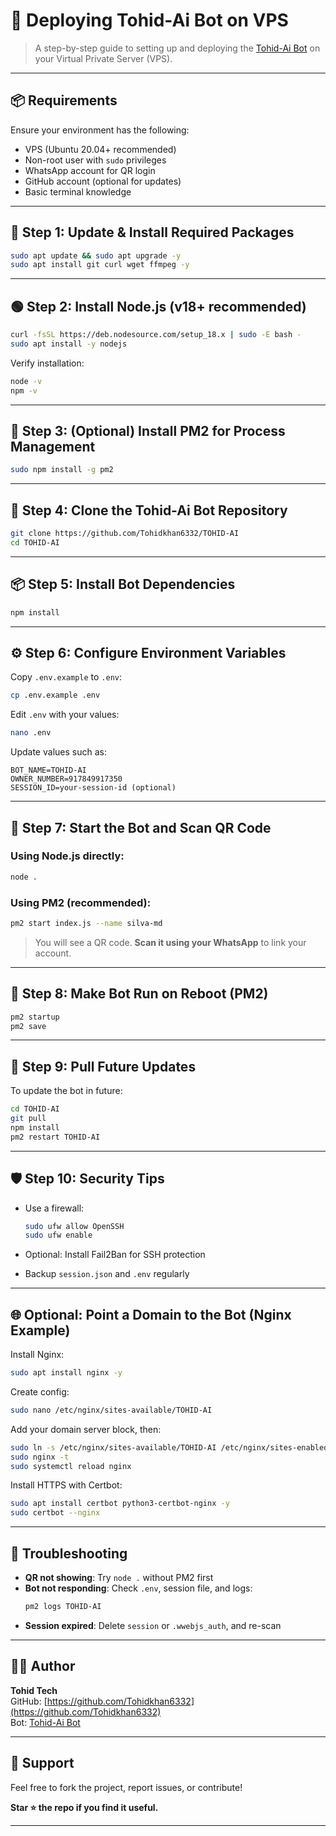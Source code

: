 
# 🚀 Deploying Tohid-Ai Bot on VPS

> A step-by-step guide to setting up and deploying the [Tohid-Ai Bot](https://github.com/Tohidkhan6332/TOHID-AI) on your Virtual Private Server (VPS).

---

## 📦 Requirements

Ensure your environment has the following:

- VPS (Ubuntu 20.04+ recommended)
- Non-root user with `sudo` privileges
- WhatsApp account for QR login
- GitHub account (optional for updates)
- Basic terminal knowledge

---

## 🔧 Step 1: Update & Install Required Packages

```bash
sudo apt update && sudo apt upgrade -y
sudo apt install git curl wget ffmpeg -y
```

---

## 🟢 Step 2: Install Node.js (v18+ recommended)

```bash
curl -fsSL https://deb.nodesource.com/setup_18.x | sudo -E bash -
sudo apt install -y nodejs
```

Verify installation:

```bash
node -v
npm -v
```

---

## 🐳 Step 3: (Optional) Install PM2 for Process Management

```bash
sudo npm install -g pm2
```

---

## 📁 Step 4: Clone the Tohid-Ai Bot Repository

```bash
git clone https://github.com/Tohidkhan6332/TOHID-AI
cd TOHID-AI
```

---

## 📦 Step 5: Install Bot Dependencies

```bash
npm install
```

---

## ⚙️ Step 6: Configure Environment Variables

Copy `.env.example` to `.env`:

```bash
cp .env.example .env
```

Edit `.env` with your values:

```bash
nano .env
```

Update values such as:

```env
BOT_NAME=TOHID-AI
OWNER_NUMBER=917849917350
SESSION_ID=your-session-id (optional)
```

---

## 📱 Step 7: Start the Bot and Scan QR Code

### Using Node.js directly:
```bash
node .
```

### Using PM2 (recommended):
```bash
pm2 start index.js --name silva-md
```

> You will see a QR code. **Scan it using your WhatsApp** to link your account.

---

## 🔄 Step 8: Make Bot Run on Reboot (PM2)

```bash
pm2 startup
pm2 save
```

---

## 🚀 Step 9: Pull Future Updates

To update the bot in future:

```bash
cd TOHID-AI
git pull
npm install
pm2 restart TOHID-AI
```

---

## 🛡️ Step 10: Security Tips

- Use a firewall:  
  ```bash
  sudo ufw allow OpenSSH
  sudo ufw enable
  ```

- Optional: Install Fail2Ban for SSH protection
- Backup `session.json` and `.env` regularly

---

## 🌐 Optional: Point a Domain to the Bot (Nginx Example)

Install Nginx:

```bash
sudo apt install nginx -y
```

Create config:

```bash
sudo nano /etc/nginx/sites-available/TOHID-AI
```

Add your domain server block, then:

```bash
sudo ln -s /etc/nginx/sites-available/TOHID-AI /etc/nginx/sites-enabled/
sudo nginx -t
sudo systemctl reload nginx
```

Install HTTPS with Certbot:

```bash
sudo apt install certbot python3-certbot-nginx -y
sudo certbot --nginx
```

---

## 🧪 Troubleshooting

- **QR not showing**: Try `node .` without PM2 first
- **Bot not responding**: Check `.env`, session file, and logs:
  ```bash
  pm2 logs TOHID-AI
  ```
- **Session expired**: Delete `session` or `.wwebjs_auth`, and re-scan

---

## 👨‍💻 Author

**Tohid Tech**  
GitHub: [https://github.com/Tohidkhan6332](https://github.com/Tohidkhan6332)  
Bot: [Tohid-Ai Bot](https://github.com/Tohidkhan6332/TOHID-AI)

---

## 🙌 Support

Feel free to fork the project, report issues, or contribute!

**Star ⭐ the repo if you find it useful.**

---
